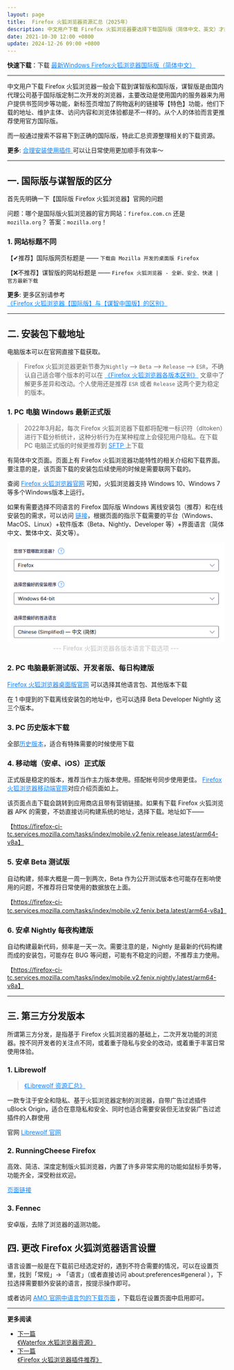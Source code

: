 ```yaml
---
layout: page
title:  Firefox 火狐浏览器资源汇总（2025年）
description: 中文用户下载 Firefox 火狐浏览器要选择下载国际版（简体中文、英文）才能尽量避免广告，精心整理 Firefox 火狐浏览器/ Librewolf 浏览器下载资源，汇总优质官网内容.提供最新最全面的火狐资讯，包括软件更新下载、插件、主题、浏览器教程等。拥有最即时的火狐资讯和技术支持，帮助您掌握火狐的一切信息。立即下载最新的火狐浏览器国际版，享受最佳的网页浏览体验！
date: 2021-10-30 12:00 +0800
update: 2024-12-26 09:00 +0800
---
```


**快速下载**：下载 <a href="https://ypingcn.com/go/out?r=firefox-lastest-zhcn" rel="nofollow" style="color: #0c82ff;"> 最新Windows Firefox火狐浏览器国际版（简体中文） </a>

---

中文用户下载 Firefox 火狐浏览器一般会下载到谋智版和国际版，谋智版是由国内代理公司基于国际版定制二次开发的浏览器，主要改动是使用国内的服务器来为用户提供书签同步等功能，新标签页增加了购物返利的链接等【特色】功能，他们下载的地址、维护主体、访问内容和浏览体验都是不一样的。从个人的体验而言更推荐使用官方国际版。

而一般通过搜索不容易下到正确的国际版，特此汇总资源整理相关的下载资源。

**更多**: <a href="/special/firefox/addons/" style="color: #0c82ff;" target="_blank"> 合理安装使用插件 </a> 可以让日常使用更加顺手有效率～

------

## 一. 国际版与谋智版的区分

首先先明确一下【国际版 Firefox 火狐浏览器】官网的问题

问题：哪个是国际版火狐浏览器的官方网站：```firefox.com.cn``` 还是 ```mozilla.org```？
答案：```mozilla.org```！

### 1. 网站标题不同

【✔推荐】国际版网页标题是 —— ```下载由 Mozilla 开发的桌面版 Firefox```

【❌不推荐】谋智版的网站标题是 —— ```Firefox 火狐浏览器 - 全新、安全、快速 | 官方最新下载```

**更多**: 更多区别请参考 <a href="/special/firefox/edition-faq/" style="color: #0c82ff;" target="_blank"> 《Firefox 火狐浏览器【国际版】与【谋智中国版】的区别》 </a>

------

## 二. 安装包下载地址

电脑版本可以在官网直接下载获取。

> Firefox 火狐浏览器更新节奏为```Nightly``` --> ```Beta``` --> ```Release``` --> ```ESR```，不确认自己适合哪个版本的可以在 <a href="/special/firefox/version/" style="color: #0c82ff;" target="_blank"> 《Firefox 火狐浏览器各版本区别》</a> 文章中了解更多差异和改动。个人使用还是推荐 ``` ESR ``` 或者 ``` Release ``` 这两个更为稳定的版本。

### 1. PC 电脑 Windows 最新正式版

> 2022年3月起，每次 Firefox 火狐浏览器下载都将配唯一标识符（dltoken）进行下载分析统计，这种分析行为在某种程度上会侵犯用户隐私。在下载 PC 电脑正式版的时候更推荐到  <a href="https://ftp.mozilla.org/pub/firefox/releases/" rel="nofollow" style="color: #0c82ff;"> SFTP  </a>  上下载

有简体中文页面。页面上有 Firefox 火狐浏览器功能特性的相关介绍和下载界面。要注意的是，该页面下载的安装包后续使用的时候是需要联网下载的。

查阅 <a href="https://www.mozilla.org/zh-CN/firefox/new/" rel="nofollow" style="color: #0c82ff;">Firefox 火狐浏览器官网</a> 可知，火狐浏览器支持 Windows 10、Windows 7 等多个Windows版本上运行。

如果有需要选择不同语言的 Firefox 国际版 Windows 离线安装包（推荐）和在线安装包的需求，可以访问 <a href="https://www.mozilla.org/zh-CN/firefox/all/#product-desktop-release" rel="nofollow" style="color: #0c82ff;">链接</a>，根据页面的指示下载需要的平台（Windows、MacOS、Linux）+软件版本（Beta、Nightly、Developer 等）+界面语言（简体中文、繁体中文、英文等）。

<img src="/img/special/firefox/firefox-all-version-download-option.png" style="width:auto;height:auto;max-width:100%;max-height:100%;" alt="Firefox 火狐浏览器各版本语言下载选项">

<center><font color="#bfbfbf"> --- Firefox 火狐浏览器各版本语言下载选项 --- </font></center>

### 2. PC 电脑最新测试版、开发者版、每日构建版

<a href="https://www.mozilla.org/zh-CN/firefox/channel/desktop/" rel="nofollow" style="color: #0c82ff;">Firefox 火狐浏览器桌面版官网</a> 可以选择其他语言包、其他版本下载 

在 1 中提到的下载离线安装包的地址中，也可以选择 Beta Developer Nightly 这三个版本。

### 3. PC 历史版本下载

全部<a href="https://archive.mozilla.org/pub/firefox/releases/" rel="nofollow" style="color: #0c82ff;">历史版本</a>，适合有特殊需要的时候使用下载

### 4. 移动端（安卓、iOS）正式版

正式版是稳定的版本，推荐当作主力版本使用。搭配帐号同步使用更佳。 <a href="https://www.mozilla.org/zh-CN/firefox/browsers/mobile/" rel="nofollow" style="color: #0c82ff;">Firefox 火狐浏览器移动端官网</a>对应介绍页面如上。

该页面点击下载会跳转到应用商店且带有营销链接。如果有下载 Firefox 火狐浏览器 APK 的需要，不妨直接访问构建系统的地址，选择下载。地址如下——

【https://firefox-ci-tc.services.mozilla.com/tasks/index/mobile.v2.fenix.release.latest/arm64-v8a】

### 5. 安卓 Beta 测试版

自动构建，频率大概是一周一到两次，Beta 作为公开测试版本也可能存在影响使用的问题，不推荐将日常使用的数据放在上面。

【https://firefox-ci-tc.services.mozilla.com/tasks/index/mobile.v2.fenix.beta.latest/arm64-v8a】

### 6. 安卓 Nightly 每夜构建版

自动构建最新代码，频率是一天一次。需要注意的是，Nightly 是最新的代码构建而成的安装包，可能存在 BUG 等问题，可能有不稳定的问题，不推荐主力使用。

【https://firefox-ci-tc.services.mozilla.com/tasks/index/mobile.v2.fenix.nightly.latest/arm64-v8a】

------

## 三. 第三方分发版本

所谓第三方分发，是指基于 Firefox 火狐浏览器的基础上，二次开发功能的浏览器。按不同开发者的关注点不同，或着重于隐私与安全的改动，或着重于丰富日常使用体验。

### 1. Librewolf

> <a href="/special/firefox/librewolf/" style="color: #0c82ff;" target="_blank">《Librewolf 资源汇总》</a> 

一款专注于安全和隐私、基于火狐浏览器定制的浏览器，自带广告过滤插件 uBlock Origin，适合在意隐私和安全、同时也适合需要安装但无法安装广告过滤插件的人群使用

官网 <a href="https://librewolf.net/" rel="nofollow" style="color: #0c82ff;">Librewolf 官网</a>

### 2. RunningCheese Firefox

高效、简洁、深度定制版火狐浏览器，内置了许多非常实用的功能如鼠标手势等，功能齐全，深受粉丝欢迎。

<a href="https://www.runningcheese.com/firefox" rel="nofollow" style="color: #0c82ff;">页面链接</a>

### 3. Fennec

安卓版，去除了浏览器的遥测功能。

<a href="https://f-droid.org/en/packages/org.mozilla.fennec_fdroid/" rel="nofollow" style="color: #0c82ff;"></a>

## 四. 更改 Firefox 火狐浏览器语言设置

语言设置一般是在下载前已经选定好的，遇到不符合需要的情况，可以在设置页里，找到「常规」-> 「语言」（或者直接访问 about:preferences#general ），下拉选择需要额外安装的语言，按提示操作即可。

或者访问 <a href="https://addons.mozilla.org/zh-CN/firefox/language-tools/" rel="nofollow" style="color: #0c82ff;"> AMO 官网中语言包的下载页面</a> ，下载后在设置页面中启用即可。

---

**更多阅读**

<div class="row">
    <div class="col-lg-8 col-lg-offset-2
    col-md-10 col-md-offset-1
    post-container">
        <ul class="pager">
            <li class="previous">
                <a href="/special/firefox/waterfox/" target="_blank" data-toggle="tooltip" data-placement="top"
                    title="《Waterfox 水狐浏览器资源》">
                    下一篇<br>
                    <span>《Waterfox 水狐浏览器资源》</span>
                </a>
            </li>
            <li class="next">
                <a href="/special/firefox/addons/" target="_blank" data-toggle="tooltip" data-placement="top"
                    title="《Firefox 火狐浏览器插件推荐》">
                    下一篇<br>
                    <span>《Firefox 火狐浏览器插件推荐》</span>
                </a>
            </li>
        </ul>
    </div>
</div>
